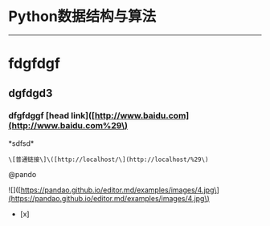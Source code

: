 # Python数据结构与算法

---

# fdgfdgf

## dgfdgd3

### dfgfdggf \[head link\]\([http://www.baidu.com](http://www.baidu.com%29\)

\*sdfsd\*

    \[普通链接\]\([http://localhost/\](http://localhost/%29\)

@pando

!\[\]\([https://pandao.github.io/editor.md/examples/images/4.jpg\](https://pandao.github.io/editor.md/examples/images/4.jpg\)

* \[x\]





